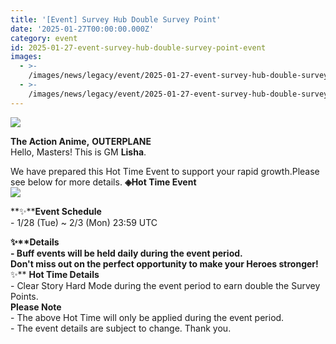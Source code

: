 ```yaml
---
title: '[Event] Survey Hub Double Survey Point'
date: '2025-01-27T00:00:00.000Z'
category: event
id: 2025-01-27-event-survey-hub-double-survey-point-event
images:
  - >-
    /images/news/legacy/event/2025-01-27-event-survey-hub-double-survey-point-event/dd90a5e5414246bb8ce3019165a7813a.webp
  - >-
    /images/news/legacy/event/2025-01-27-event-survey-hub-double-survey-point-event/4aeba603ee2d4ace8a3868642da99f1d.webp
---
```


![](/images/news/legacy/event/2025-01-27-event-survey-hub-double-survey-point-event/dd90a5e5414246bb8ce3019165a7813a.webp)  

**The Action Anime,** **OUTERPLANE**  
Hello, Masters! This is GM **Lisha**.  
  
We have prepared this Hot Time Event to support your rapid growth.Please see below for more details. **◈Hot Time Event**  
![](/images/news/legacy/event/2025-01-27-event-survey-hub-double-survey-point-event/4aeba603ee2d4ace8a3868642da99f1d.webp)  
  
**✨****Event Schedule**  
\- 1/28 (Tue) ~ 2/3 (Mon) 23:59 UTC

  
**✨****Details**  
\- Buff events will be held daily during the event period.  
Don't miss out on the perfect opportunity to make your Heroes stronger!**✨** **Hot Time Details**  
\- Clear Story Hard Mode during the event period to earn double the Survey Points.  
**Please Note**  
\- The above Hot Time will only be applied during the event period.  
\- The event details are subject to change. Thank you.
